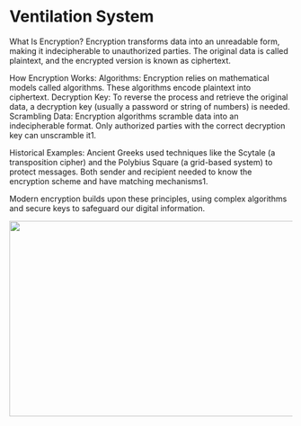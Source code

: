 # Ventilation System



What Is Encryption?
        Encryption transforms data into an unreadable form, making it indecipherable to unauthorized parties.
        The original data is called plaintext, and the encrypted version is known as ciphertext.

How Encryption Works:
        Algorithms: Encryption relies on mathematical models called algorithms. These algorithms encode plaintext into ciphertext.
        Decryption Key: To reverse the process and retrieve the original data, a decryption key (usually a password or string of numbers) is needed.
        Scrambling Data: Encryption algorithms scramble data into an indecipherable format. Only authorized parties with the correct decryption key can unscramble it1.

Historical Examples:
        Ancient Greeks used techniques like the Scytale (a transposition cipher) and the Polybius Square (a grid-based system) to protect messages.
        Both sender and recipient needed to know the encryption scheme and have matching mechanisms1.

Modern encryption builds upon these principles, using complex algorithms and secure keys to safeguard our digital information.

<img height="348" src="Symmetric-Encryption.png" width="636"/>